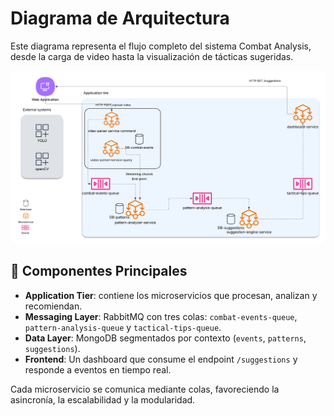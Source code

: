 # Diagrama de Arquitectura

Este diagrama representa el flujo completo del sistema Combat Analysis, desde la carga de video hasta la visualización de tácticas sugeridas.

![Diagrama de Arquitectura](Combat_Analysis_System_Architecture.png)

## 🧭 Componentes Principales

- **Application Tier**: contiene los microservicios que procesan, analizan y recomiendan.
- **Messaging Layer**: RabbitMQ con tres colas: `combat-events-queue`, `pattern-analysis-queue` y `tactical-tips-queue`.
- **Data Layer**: MongoDB segmentados por contexto (`events`, `patterns`, `suggestions`).
- **Frontend**: Un dashboard que consume el endpoint `/suggestions` y responde a eventos en tiempo real.

Cada microservicio se comunica mediante colas, favoreciendo la asincronía, la escalabilidad y la modularidad.

